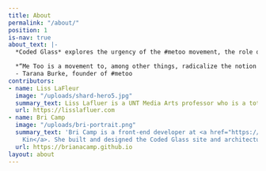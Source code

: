 ```yaml
---
title: About
permalink: "/about/"
position: 1
is-nav: true
about_text: |-
  *Coded Glass* explores the urgency of the #metoo movement, the role of social technology, and the ways in which individual narratives can shape the web as a form of community building through the metaphor of glass, a rich art historical material. Using the collected data and analysis of 2,629,581 #metoo tweets as source material, this project uses stained glass imagery as both a form for data visualization and a metaphor for creating communal sacred space. This project is funded by an Immersive Scholar Residency at the Hunt Library, and the Andrew W. Mellon Foundation.

  *“Me Too is a movement to, among other things, radicalize the notion of mass healing. As a community we create a lot of space for fighting and pushing back but not enough for connecting and healing.” *
  - Tarana Burke, founder of #metoo
contributors:
- name: Liss LaFleur
  image: "/uploads/shard-hero5.jpg"
  summary_text: Liss Lafluer is a UNT Media Arts professor who is a total badass.
  url: https://lisslafluer.com
- name: Bri Camp
  image: "/uploads/bri-portrait.png"
  summary_text: 'Bri Camp is a front-end developer at <a href="https://fictivekin.com">Fictive
    Kin</a>. She built and designed the Coded Glass site and architecture. '
  url: https://brianacamp.github.io
layout: about
---
```


